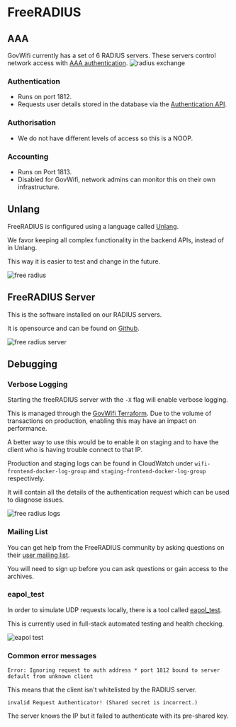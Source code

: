 # FreeRADIUS

## AAA

GovWifi currently has a set of 6 RADIUS servers. These servers control network access with [AAA authentication][aaa link].
![radius exchange]

### Authentication

- Runs on port 1812.
- Requests user details stored in the database via the [Authentication API][authentication api link].

### Authorisation

- We do not have different levels of access so this is a NOOP.

### Accounting

- Runs on Port 1813.
- Disabled for GovWifi, network admins can monitor this on their own infrastructure.

## Unlang

FreeRADIUS is configured using a language called [Unlang][unlang docs link].

We favor keeping all complex functionality in the backend APIs, instead of in Unlang.

This way it is easier to test and change in the future.

![free radius]

## FreeRADIUS Server

This is the software installed on our RADIUS servers.

It is opensource and can be found on [Github][free radius server link].

![free radius server]

## Debugging

### Verbose Logging

Starting the freeRADIUS server with the `-X` flag will enable verbose logging.

This is managed through the [GovWifi Terraform][govwifi terraform link].  Due to the volume of transactions on production, enabling this may have an impact on performance.

A better way to use this would be to enable it on staging and to have the client who is having trouble connect to that IP.

Production and staging logs can be found in CloudWatch under `wifi-frontend-docker-log-group` and `staging-frontend-docker-log-group` respectively.

It will contain all the details of the authentication request which can be used to diagnose issues.

![free radius logs]

### Mailing List

You can get help from the FreeRADIUS community by asking questions on their [user mailing list][mailing list link].

You will need to sign up before you can ask questions or gain access to the archives.

### eapol_test

In order to simulate UDP requests locally, there is a tool called [eapol_test][eapol test link].

This is currently used in full-stack automated testing and health checking.

![eapol test]

### Common error messages
```
Error: Ignoring request to auth address * port 1812 bound to server default from unknown client
```
This means that the client isn't whitelisted by the RADIUS server.

```
invalid Request Authenticator! (Shared secret is incorrect.)
```
The server knows the IP but it failed to authenticate with its pre-shared key.


[aaa link]: https://en.wikipedia.org/wiki/AAA_(computer_security)
[authentication api link]: https://github.com/alphagov/govwifi-authentication-api
[directory structure]: /images/directory_structure.png "Directory Structure"
[eapol test link]: http://deployingradius.com/scripts/eapol_test/
[eapol test]: /images/eapol_test.png "EAPOL test"
[free radius logs]: /images/free_radius_logs.png "Radius Verbose logging"
[free radius]: /images/free_radius.png "Free RADIUS"
[free radius server]: /images/free_radius_server.png "Free RADIUS Server"
[free radius server link]: https://github.com/FreeRADIUS/freeradius-server
[mailing list link]: http://lists.freeradius.org/mailman/listinfo/freeradius-users
[radius exchange]: /images/radius_exchange.png "Exchange with Supplicant"
[unlang docs link]: https://freeradius.org/radiusd/man/unlang.html
[govwifi terraform link]: https://github.com/alphagov/govwifi-terraform
